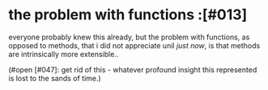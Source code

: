 # the problem with functions :[#013]

everyone probably knew this already, but the problem with functions,
as opposed to methods, that i did not appreciate unil *just* *now*,
is that methods are intrinsically more extensible..

(#open [#047]: get rid of this - whatever profound insight this represented
is lost to the sands of time.)
